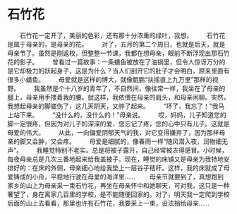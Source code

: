 # 石竹花
　　石竹花一定开了，美丽的色彩，还有那十分浓重的绿叶，我想。 
　　石竹花是属于母亲的，是母亲的花。 
　　对了，五月的第二个周日，也就是后天，就是母亲节了。虽然是刚返校，但整整一节课，我都在想母亲，眼前不断浮现出那石竹花的影子。 
　　曾看过一篇故事：一条蟮鱼被放在了油锅里，但令人惊讶万分的是它却极力的跃起身子，这是为什么？当人们剖开它的肚子才会明白，原来里面有很多小蟮鱼。 
　　母爱就是这样的博大，就像鲲鹏“扶摇直上九万里”那样的视野。 
　　我虽然是个十八岁的青年了，不自然间，像往常一样，我坐在了母亲的腿上，母亲用手搂着我的腰。就这样，我依偎在母亲的肩头，和母亲闲聊。突然，我想起母亲的脚崴伤了，这几天阴天，又肿了起来。 
　　“坏了，我忘了！”我马上站下来。 
　　“没什么的，没什么的！”母亲说。 
　　哎，妈妈，儿子知道您的脚一定很疼，但因为对儿子的深深的爱，您忘记了疼，您的心中只有儿子。这就是母爱的伟大。 
　　从此，一向偏爱阴郁天气的我，对它变得嫌弃了，因为那样母亲的脚又会肿，又会疼。 
　　母爱是细腻的，像春雨一样“随风潜入夜，润物细无声”。 
　　我睡觉特别不老实。总是将被子露开，自己经常被冻得感冒。小时候，每夜母亲总是几次三番地起来给我盖被子。现在，睡觉的床铺又是母亲为我特地安排好的：在床的外侧，母亲细心地给我垫上一层谷子秸秆。这样，我的床就成了母爱铸成的小舟，平稳地行驶在母爱的海洋里…… 
　　母亲节就要到了，真想跑到家乡的山上为母亲采一束石竹花，再坐在母亲怀中和她聊天，可对我，这只是一种奢望了，身在离家几百里的学校，是不能随便回家的。对了，明天我一定爬到学校后面的山上去看看，那里也许有石竹花，我要采上一束，设法捎给母亲……
 